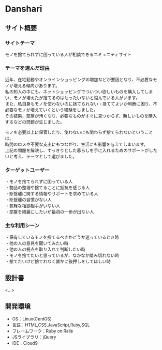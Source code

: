 # Danshari

## サイト概要

### サイトテーマ
モノを捨てられずに困っている人が相談できるコミュニティサイト

### テーマを選んだ理由
近年、在宅勤務やオンラインショッピングの増加などが要因となり、不必要なモノが増える傾向があります。  
私の知人の中にも、ネットショッピングでついつい欲しいものを購入してしまい、モノが増えたが捨てるのはもったいないと悩んでいる人がいます。  
また、私自身もモノを使わないのに捨てられない・捨ててよいか判断に困り、不必要なモノが増えていくという経験をしました。  
その結果、部屋が汚くなり、必要なものがすぐに見つからず、新しいものを購入するなどの問題が生じました。  

モノを必要以上に保管したり、使わないにも関わらず捨てられないということは、  
時間のロスや不要な支出にもつながり、生活にも影響を与えてしまいます。  
上記の問題を解決し、すっきりとした暮らしを手に入れるためのサポートがしたいと考え、テーマとして選びました。

### ターゲットユーザー
・モノを捨てられずに困っている人  
・物品の整理や捨てることに抵抗を感じる人  
・断捨離に関する情報やサポートを求めている人  
・断捨離の習慣がない人  
・気軽な相談相手がいない人  
・部屋を綺麗にしたいが最初の一歩が出ない人

### 主な利用シーン
・保有しているモノを捨てるべきかどうか迷っているとき時  
・他の人の意見を聞いてみたい時  
・他の人の視点を取り入れて判断したい時  
・モノを捨てたいと思っているが、なかなか踏み切れない時  
・捨てたいけど捨てれなく誰かに後押しをしてほしい時


## 設計書
<...>

## 開発環境
- OS：Linux(CentOS)
- 言語：HTML,CSS,JavaScript,Ruby,SQL
- フレームワーク：Ruby on Rails
- JSライブラリ：jQuery
- IDE：Cloud9


